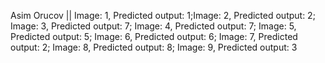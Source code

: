 Asim Orucov
|| Image: 1, Predicted output: 1;Image: 2, Predicted output: 2; Image: 3, Predicted output: 7; Image: 4, Predicted output: 7; Image: 5, Predicted output: 5; Image: 6, Predicted output: 6; Image: 7, Predicted output: 2; Image: 8, Predicted output: 8; Image: 9, Predicted output: 3
